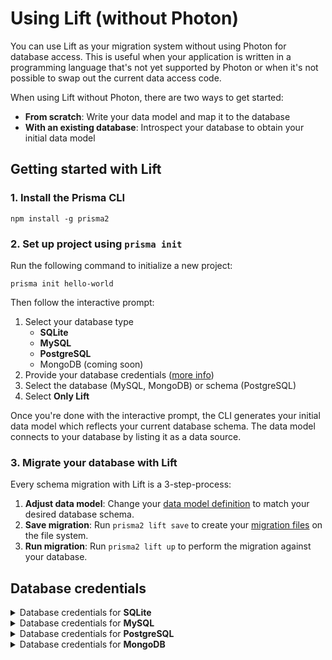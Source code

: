 # Using Lift (without Photon)

You can use Lift as your migration system without using Photon for database access. This is useful when your application is written in a programming language that's not yet supported by Photon or when it's not possible to swap out the current data access code.

When using Lift without Photon, there are two ways to get started:

- **From scratch**: Write your data model and map it to the database
- **With an existing database**: Introspect your database to obtain your initial data model

## Getting started with Lift

### 1. Install the Prisma CLI

```
npm install -g prisma2
```

### 2. Set up project using `prisma init`

Run the following command to initialize a new project:

```
prisma init hello-world
```

Then follow the interactive prompt:

1. Select your database type
    - **SQLite**
    - **MySQL**
    - **PostgreSQL**
    - MongoDB (coming soon)
2. Provide your database credentials ([more info](#database-credentials))
3. Select the database (MySQL, MongoDB) or schema (PostgreSQL)
4. Select **Only Lift**

Once you're done with the interactive prompt, the CLI generates your initial data model which reflects your current database schema. The data model connects to your database by listing it as a data source.

### 3. Migrate your database with Lift

Every schema migration with Lift is a 3-step-process:

1. **Adjust data model**: Change your [data model definition](../data-modeling.md#data-model-definition) to match your desired database schema.
1. **Save migration**: Run `prisma2 lift save` to create your [migration files](./migration-files.md) on the file system.
1. **Run migration**: Run `prisma2 lift up` to perform the migration against your database.

## Database credentials

<Details><Summary>Database credentials for <strong>SQLite</strong></Summary>
<br />
When using SQLite, you need to provide the _file path_ to your existing SQLite database file.

</Details>

<Details><Summary>Database credentials for <strong>MySQL</strong></Summary>
<br />
When using MySQL, you need to provide the following information to connect your existing MySQL database server:

- **Host**: The IP address/domain of your database server, e.g. `localhost`.
- **Post**: The port on which your database server listens, e.g. `5432` (PostgreSQL) or `3306` (MySQL).
- **User**: The database user, e.g. `admin`.
- **Password**: The password for the database user.
- **SSL**: Whether or not your database server uses SSL.

Once provided, the CLI will prompt you to select one of the existing **databases** on your MySQL server for introspection.

</Details>

<Details><Summary>Database credentials for <strong>PostgreSQL</strong></Summary>
<br />
When using PostgreSQL, you need to provide the following information to connect your existing MySQL database server:

- **Host**: The IP address/domain of your database server, e.g. `localhost`.
- **Port**: The port on which your database server listens, e.g. `5432` (PostgreSQL) or `3306` (MySQL).
- **Database**: The name of the database which contains the schema to introspect. 
- **User**: The database user, e.g. `admin`.
- **Password**: The password for the database user.
- **SSL**: Whether or not your database server uses SSL.

Once provided, the CLI will prompt you to select one of the existing **schemas** on your PostreSQL server for introspection.

</Details>

<Details><Summary>Database credentials for <strong>MongoDB</strong></Summary>
<br />
When using MongoDB, you need to provide your [MongoDB connection string](https://docs.mongodb.com/manual/reference/connection-string), e.g. `http://user1:myPassword@localhost:27017/admin`. Note that this must include the database credentials as well as the [`authSource`](https://docs.mongodb.com/manual/reference/connection-string/#authentication-options) database that's storing the credentials of your MongoDB `admin` user (by default it is often called `admin`).

</Details>




